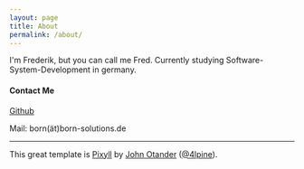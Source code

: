 ```yaml
---
layout: page
title: About
permalink: /about/
---
```


I'm Frederik, but you can call me Fred.
Currently studying Software-System-Development in germany.

#### Contact Me
[Github](https://github.com/fdborn)

Mail: born(ät)born-solutions.de

---

This great template is [Pixyll](https://github.com/johnotander/pixyll) by [John Otander](http://johnotander.com) ([@4lpine](https://twitter.com/4lping)).
